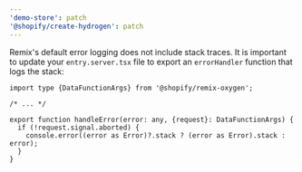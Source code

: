 ```yaml
---
'demo-store': patch
'@shopify/create-hydrogen': patch
---
```


Remix's default error logging does not include stack traces. It is important to update your `entry.server.tsx` file to export an `errorHandler` function that logs the stack:

```tsx
import type {DataFunctionArgs} from '@shopify/remix-oxygen';

/* ... */

export function handleError(error: any, {request}: DataFunctionArgs) {
  if (!request.signal.aborted) {
    console.error((error as Error)?.stack ? (error as Error).stack : error);
  }
}
```
